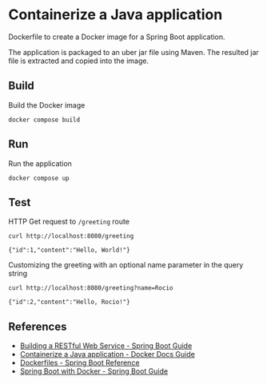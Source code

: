 # Containerize a Java application

Dockerfile to create a Docker image for a Spring Boot application. 

The application is packaged to an uber jar file using Maven. 
The resulted jar file is extracted and copied into the image. 

## Build

Build the Docker image
```shell
docker compose build
```

## Run

Run the application
```shell
docker compose up
```

## Test

HTTP Get request to `/greeting` route 
```shell
curl http://localhost:8080/greeting
```
```
{"id":1,"content":"Hello, World!"}
```

Customizing the greeting with an optional name parameter in the query string
```shell
curl http://localhost:8080/greeting?name=Rocio
```
```
{"id":2,"content":"Hello, Rocio!"}
```

## References

- [Building a RESTful Web Service - Spring Boot Guide](https://spring.io/guides/gs/rest-service)
- [Containerize a Java application - Docker Docs Guide](https://docs.docker.com/guides/language/java/containerize/)
- [Dockerfiles - Spring Boot Reference](https://docs.spring.io/spring-boot/reference/packaging/container-images/dockerfiles.html)
- [Spring Boot with Docker - Spring Boot Guide](https://spring.io/guides/gs/spring-boot-docker)
